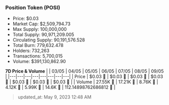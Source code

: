 
  ### Position Token (POSI)
  - Price: $0.03
  - Market Cap: $2,509,794.73
  - Max Supply: 100,000,000
  - Total Supply: 90,971,209.005
  - Circulating Supply: 90,191,576.528
  - Total Burn: 779,632.478
  - Holders: 732,263
  - Transactions: 5,700,015
  - Volume: $391,130,862.90

  **7D Price & Volume**
  | | 03&#x2F;05 | 04&#x2F;05 | 05&#x2F;05 | 06&#x2F;05 | 07&#x2F;05 | 08&#x2F;05 | 09&#x2F;05 |
  |---|---|---|---|---|---|---|---|
  | Price | $0.03 🔻 | $0.03 🔻 | $0.03 🚀 | $0.03 🔻 | $0.03 🚀 | $0.03 🔻 | $0.03 🔻 |
  | Volume | 27.55K 🚀 | 17.21K 🔻 | 8.76K 🔻 | 4.12K 🔻 | 5.99K 🚀 | 14.6K 🚀 | 112.14898762686812 🔻 |

  > updated_at: May 9, 2023 12:48 AM
